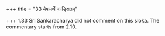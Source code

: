 +++
title = "33 येषामर्थे काङ्क्षितम्"

+++
1.33 Sri Sankaracharya did not comment on this sloka. The commentary
starts from 2.10.
